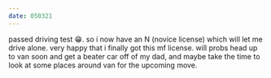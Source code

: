 ```yaml
---
date: 050321
---
```


passed driving test 😁. so i now have an N (novice license) which will let me drive alone. very happy that i finally got this mf license. will probs head up to van soon and get a beater car off of my dad, and maybe take the time to look at some places around van for the upcoming move. 